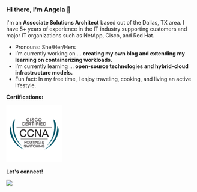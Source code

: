 ### Hi there, I'm Angela 👋

I'm an **Associate Solutions Architect** based out of the Dallas, TX area. I have 5+ years of experience in the IT industry supporting customers and major IT organizations such as NetApp, Cisco, and Red Hat.

-  Pronouns: She/Her/Hers
-  I’m currently working on ... **creating my own blog and extending my learning on containerizing workloads.**
-  I’m currently learning ... **open-source technologies and hybrid-cloud infrastructure models.**
-  Fun fact: In my free time, I enjoy traveling, cooking, and living an active lifestyle.


**Certifications:**
<!-- CCNA Routing and Switching -->
[<img src="https://github.com/angelavuong/angelavuong/blob/main/images/cisco_ccna.png" width="150" height="150">](https://www.credly.com/badges/c8d62fc0-aa8d-42ee-a06a-6ff21fafcc31/linked_in_profile)


**Let's connect!**
<!-- LinkedIn -->
[<img src="https://img.shields.io/badge/LinkedIn-angelavuong-blue">](https://www.linkedin.com/in/angelavuong/)
